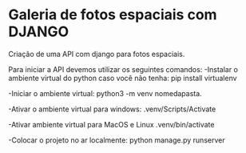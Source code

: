 # Galeria de fotos espaciais com DJANGO
Criação de uma API com django para fotos espaciais.

Para iniciar a API devemos utilizar os seguintes comandos:
-Instalar o ambiente virtual do python caso você não tenha:
pip install virtualenv

-Iniciar o ambiente virtual:
python3 -m venv nomedapasta.

-Ativar o ambiente virtual para windows:
.venv/Scripts/Activate

-Ativar ambiente virtual para MacOS e Linux
.venv/bin/activate

-Colocar o projeto no ar localmente:
python manage.py runserver
